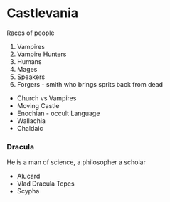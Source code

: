 # Castlevania

Races of people

1. Vampires
2. Vampire Hunters
3. Humans
4. Mages
5. Speakers
6. Forgers - smith who brings sprits back from dead

* Church vs Vampires
* Moving Castle
* Enochian - occult Language
* Wallachia
* Chaldaic

### Dracula

He is a man of science, a philosopher a scholar

* Alucard
* Vlad Dracula Tepes
* Scypha